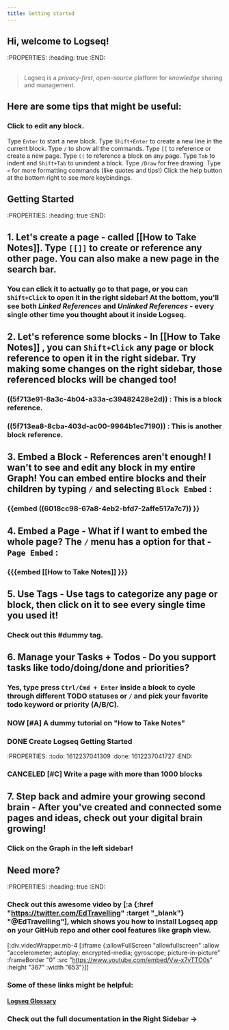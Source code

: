 ```yaml
---
title: Getting started
---
```


## Hi, welcome to Logseq!
:PROPERTIES:
:heading: true
:END:
##
> Logseq is a _privacy-first_, _open-source_ platform for _knowledge_ sharing and management.
## Here are some tips that might be useful:
### Click to edit any block.
Type `Enter` to start a new block.
Type `Shift+Enter` to create a new line in the current block.
Type `/` to show all the commands.
Type `[[` to reference or create a new page.
Type `((` to reference a block on any page.
Type `Tab` to indent and `Shift+Tab` to unindent a block.
Type `/Draw` for free drawing. 
Type `<` for more formatting commands (like quotes and tips!)
Click the help button at the bottom right to see more keybindings.
## Getting Started
:PROPERTIES:
:heading: true
:END:
## **1. Let's create a page** - called [[How to Take Notes]]. Type `[[]]` to create or reference any other page. You can also make a new page in the search bar.
### You can click it to actually go to that page, or you can `Shift+Click` to open it in the right sidebar! At the bottom, you'll see both _Linked References_ and _Unlinked References_ - every single other time you thought about it inside Logseq.
## **2. Let's reference some blocks** - In [[How to Take Notes]] , you can `Shift+Click` any page or block reference to open it in the right sidebar. Try making some changes on the right sidebar, those referenced blocks will be changed too!
### ((5f713e91-8a3c-4b04-a33a-c39482428e2d)) : This is a block reference.
### ((5f713ea8-8cba-403d-ac00-9964b1ec7190)) : This is another block reference.
## **3. Embed a Block** - References aren't enough! I wan't to see and edit any block in my entire Graph! You can embed entire blocks and their children by typing `/` and selecting `Block Embed` :
### {{embed ((6018cc98-67a8-4eb2-bfd7-2affe517a7c7)) }}
## **4. Embed a Page** - What if I want to embed the whole page? The `/` menu has a option for that - `Page Embed` :
### {{{embed [[How to Take Notes]] }}}
## **5. Use Tags** - Use tags to categorize any page or block, then click on it to see every single time you used it!
### Check out this #dummy tag.
## **6. Manage your Tasks + Todos** - Do you support tasks like todo/doing/done and priorities?
### Yes, type press `Ctrl/Cmd + Enter` inside a block to cycle through different TODO statuses or `/` and pick your favorite todo keyword or priority (A/B/C).
### NOW [#A] A dummy tutorial on "How to Take Notes"
### DONE Create Logseq Getting Started
:PROPERTIES:
:todo: 1612237041309
:done: 1612237041727
:END:
### CANCELED [#C] Write a page with more than 1000 blocks
## **7. Step back and admire your growing second brain** - After you've created and connected some pages and ideas, check out your digital brain growing!
### Click on the Graph in the left sidebar!
## Need more?
:PROPERTIES:
:heading: true
:END:
### Check out this awesome video by [:a {:href "https://twitter.com/EdTravelling" :target "_blank"} "@EdTravelling"], which shows you how to install Logseq app on your GitHub repo and other cool features like graph view.

[:div.videoWrapper.mb-4
        [:iframe
         {:allowFullScreen "allowfullscreen"
          :allow
          "accelerometer; autoplay; encrypted-media; gyroscope; picture-in-picture"
        :frameBorder "0"
        :src "https://www.youtube.com/embed/Vw-x7yTTO0s"
        :height "367"
        :width "653"}]]
### Some of these links might be helpful:
#### [Logseq Glossary](https://discuss.logseq.com/t/glossary-draft-work-in-progress/196)
### 
### Check out the full documentation in the Right Sidebar ->
